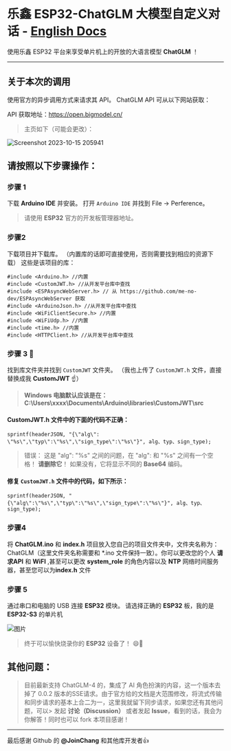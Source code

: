 # 乐鑫 ESP32-ChatGLM 大模型自定义对话 - [English Docs](https://github.com/blueokanna/ESP32-ChatGLM/blob/main/README.md)
使用乐鑫 ESP32 平台来享受单片机上的开放的大语言模型 **ChatGLM** ！

----

## 关于本次的调用
使用官方的异步调用方式来请求其 API。 ChatGLM API 可从以下网站获取：

API 获取地址：https://open.bigmodel.cn/ 

> 主页如下（可能会更改）：

![Screenshot 2023-10-15 205941](https://github.com/blueokanna/ESP32-ChatGLM/assets/56761243/b5614ed3-b4e9-43e3-ac01-77c2747f9774)


## 请按照以下步骤操作：

### 步骤 1
下载 **Arduino IDE** 并安装。 打开 `Arduino IDE` 并找到 File -> Perference。
> 请使用 **ESP32** 官方的开发板管理器地址。

### 步骤2
下载项目并下载库。 （内置库的话即可直接使用，否则需要找到相应的资源下载）
这些是该项目的库：
````
#include <Arduino.h> //内置
#include <CustomJWT.h> //从开发平台库中查找
#include <ESPAsyncWebServer.h> // 从 https://github.com/me-no-dev/ESPAsyncWebServer 获取
#include <ArduinoJson.h> //从开发平台库中查找
#include <WiFiClientSecure.h> //内置
#include <WiFiUdp.h> //内置
#include <time.h> //内置
#include <HTTPClient.h> //从开发平台库中查找
````
### 步骤 3 🤨
找到库文件夹并找到 `CustomJWT` 文件夹。 （我也上传了 `CustomJWT.h` 文件，直接替换成我 **CustomJWT** ☝️）

> **Windows 电脑默认应该是在：C:\Users\xxxx\Documents\Arduino\libraries\CustomJWT\src**

#### CustomJWT.h 文件中的下面的代码不正确：
```
sprintf(headerJSON, "{\"alg\": \"%s\",\"typ\":\"%s\",\"sign_type\":\"%s\"}", alg、typ、sign_type);
```

> 错误： 这是 \"alg\": \"%s\" 之间的问题，在 \"alg\": 和 \"%s\" 之间有一个空格！ **请删除它**！ 如果没有，它将显示不同的 **Base64** 编码。

#### 修复 `CustomJWT.h` 文件中的代码，如下所示：
```
sprintf(headerJSON, "{\"alg\":\"%s\",\"typ\":\"%s\",\"sign_type\":\"%s\"}", alg、typ、sign_type);
```

### 步骤4
将 **ChatGLM.ino** 和 **index.h** 项目放入您自己的项目文件夹中，文件夹名称为：ChatGLM（这里文件夹名称需要和 *.ino 文件保持一致）。你可以更改您的个人 **请求API** 和 **WiFI** ,甚至可以更改 **system_role** 的角色内容以及 **NTP** 网络时间服务器，甚至您可以为**index.h** 文件

### 步骤 5
通过串口和电脑的 USB 连接 **ESP32** 模块。 请选择正确的 **ESP32** 板，我的是 **ESP32-S3** 的单片机

![图片](https://user-images.githubusercontent.com/56761243/268492784-49fc02d8-060d-4898-9d80-15b4fe50ea07.png)

> 终于可以愉快烧录你的 **ESP32** 设备了！ 😄🥇


## 其他问题：
> 目前最新支持 ChatGLM-4 的，集成了 AI 角色扮演的内容，这一个版本去掉了 0.0.2 版本的SSE请求。由于官方给的文档是大范围修改，将流式传输和同步请求的基本上合二为一，这里我就留下同步请求，如果您还有其他问题，可以> 发起 **讨论（Discussion）** 或者发起 **Issue**，看到的话，我会为你解答！同时也可以 fork 本项目感谢！
----

最后感谢 Github 的 **@JoinChang** 和其他库开发者👍
